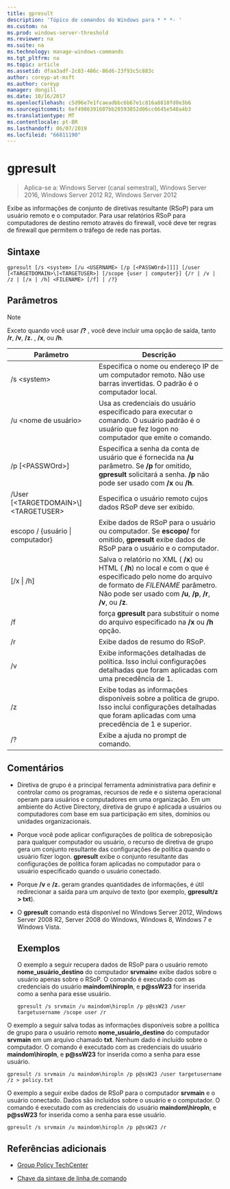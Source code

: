 ```yaml
---
title: gpresult
description: 'Tópico de comandos do Windows para * * *- '
ms.custom: na
ms.prod: windows-server-threshold
ms.reviewer: na
ms.suite: na
ms.technology: manage-windows-commands
ms.tgt_pltfrm: na
ms.topic: article
ms.assetid: dfaa3adf-2c83-486c-86d6-23f93c5c883c
author: coreyp-at-msft
ms.author: coreyp
manager: dongill
ms.date: 10/16/2017
ms.openlocfilehash: c5d96e7e1fcaeadbbc6b67e1c816a8810fd0e3b6
ms.sourcegitcommit: 6ef4986391607bb28593852d06cc6645e548a4b3
ms.translationtype: MT
ms.contentlocale: pt-BR
ms.lasthandoff: 06/07/2019
ms.locfileid: "66811190"
---
```

# <a name="gpresult"></a>gpresult

>Aplica-se a: Windows Server (canal semestral), Windows Server 2016, Windows Server 2012 R2, Windows Server 2012

Exibe as informações de conjunto de diretivas resultante (RSoP) para um usuário remoto e o computador.
Para usar relatórios RSoP para computadores de destino remoto através do firewall, você deve ter regras de firewall que permitem o tráfego de rede nas portas.

## <a name="syntax"></a>Sintaxe

```
gpresult [/s <system> [/u <USERNAME> [/p [<PASSWOrd>]]]] [/user [<TARGETDOMAIN>\]<TARGETUSER>] [/scope {user | computer}] {/r | /v | /z | [/x | /h] <FILENAME> [/f] | /?}
```

## <a name="parameters"></a>Parâmetros

> [!NOTE]
> Exceto quando você usar **/?** , você deve incluir uma opção de saída, tanto **/r**, **/v**, **/z.** , **/x**, ou **/h**.

|                Parâmetro                 |                                                                                                     Descrição                                                                                                      |
|------------------------------------------|----------------------------------------------------------------------------------------------------------------------------------------------------------------------------------------------------------------------|
|              /s \<system\>               |                                                  Especifica o nome ou endereço IP de um computador remoto. Não use barras invertidas. O padrão é o computador local.                                                   |
|             /u \<nome de usuário\>              |                                Usa as credenciais do usuário especificado para executar o comando. O usuário padrão é o usuário que fez logon no computador que emite o comando.                                 |
|            /p [\<PASSWOrd\>]             |            Especifica a senha da conta de usuário que é fornecida na **/u** parâmetro. Se **/p** for omitido, **gpresult** solicitará a senha. **/p** não pode ser usado com **/x** ou **/h**.            |
| /User [\<TARGETDOMAIN\>\\]\<TARGETUSER\> |                                                                            Especifica o usuário remoto cujos dados RSoP deve ser exibido.                                                                             |
|      escopo / {usuário &#124; computador}       |                                Exibe dados de RSoP para o usuário ou computador. Se **escopo/** for omitido, **gpresult** exibe dados de RSoP para o usuário e o computador.                                 |
|        [/x &#124; /h] <FILENAME>         | Salva o relatório no XML ( **/x**) ou HTML ( **/h**) no local e com o que é especificado pelo nome do arquivo de formato de *FILENAME* parâmetro. Não pode ser usado com **/u**, **/p**, **/r**, **/v**, ou **/z**. |
|                    /f                    |                                                           força **gpresult** para substituir o nome do arquivo especificado na **/x** ou **/h** opção.                                                           |
|                    /r                    |                                                                                             Exibe dados de resumo do RSoP.                                                                                              |
|                    /v                    |                                                    Exibe informações detalhadas de política. Isso inclui configurações detalhadas que foram aplicadas com uma precedência de 1.                                                    |
|                    /z                    |                                     Exibe todas as informações disponíveis sobre a política de grupo. Isso inclui configurações detalhadas que foram aplicadas com uma precedência de 1 e superior.                                      |
|                    /?                    |                                                                                         Exibe a ajuda no prompt de comando.                                                                                         |

## <a name="remarks"></a>Comentários
- Diretiva de grupo é a principal ferramenta administrativa para definir e controlar como os programas, recursos de rede e o sistema operacional operam para usuários e computadores em uma organização. Em um ambiente do Active Directory, diretiva de grupo é aplicada a usuários ou computadores com base em sua participação em sites, domínios ou unidades organizacionais.
- Porque você pode aplicar configurações de política de sobreposição para qualquer computador ou usuário, o recurso de diretiva de grupo gera um conjunto resultante das configurações de política quando o usuário fizer logon. **gpresult** exibe o conjunto resultante das configurações de política foram aplicadas no computador para o usuário especificado quando o usuário conectado.
- Porque **/v** e **/z.** geram grandes quantidades de informações, é útil redirecionar a saída para um arquivo de texto (por exemplo, **gpresult/z > txt**).
- O **gpresult** comando está disponível no Windows Server 2012, Windows Server 2008 R2, Server 2008 do Windows, Windows 8, Windows 7 e Windows Vista.
  ## <a name="examples"></a>Exemplos
  O exemplo a seguir recupera dados de RSoP para o usuário remoto **nome_usuário_destino** do computador **srvmain**e exibe dados sobre o usuário apenas sobre o RSoP. O comando é executado com as credenciais do usuário **maindom\hiropln**, e <strong>p@ssW23</strong> for inserida como a senha para esse usuário.

  ```
  gpresult /s srvmain /u maindom\hiropln /p p@ssW23 /user targetusername /scope user /r
  ```
  
O exemplo a seguir salva todas as informações disponíveis sobre a política de grupo para o usuário remoto **nome_usuário_destino** do computador **srvmain** em um arquivo chamado **txt**. Nenhum dado é incluído sobre o computador. O comando é executado com as credenciais do usuário **maindom\hiropln**, e <strong>p@ssW23</strong> for inserida como a senha para esse usuário.

  ```
  gpresult /s srvmain /u maindom\hiropln /p p@ssW23 /user targetusername /z > policy.txt
  ```
  
O exemplo a seguir exibe dados de RSoP para o computador **srvmain** e o usuário conectado. Dados são incluídos sobre o usuário e o computador. O comando é executado com as credenciais do usuário **maindom\hiropln**, e <strong>p@ssW23</strong> for inserida como a senha para esse usuário.

  ```
  gpresult /s srvmain /u maindom\hiropln /p p@ssW23 /r
  ```
  
## <a name="additional-references"></a>Referências adicionais
- [Group Policy TechCenter](https://go.microsoft.com/fwlink/?LinkID=145531)

- [Chave da sintaxe de linha de comando](command-line-syntax-key.md)
